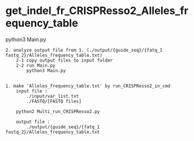 # get_indel_fr_CRISPResso2_Alleles_frequency_table
python3 Main.py

    2. analyze output file from 1. (./output/{guide_seq}/{fatq_1 fastq_2}/Alleles_frequency_table.txt)
        2-1 copy output files to input folder
        2-2 run Main.py
            python3 Main.py
    
    
    1. make 'Alleles_frequency_table.txt' by run_CRISPResso2_in_cmd
        input file : 
            ./input/var_list.txt
            ./FASTQ/[FASTQ files]
            
        python2 Multi_run_CRISPResso2.py
        
        output file :
            ./output/{guide_seq}/{fatq_1 fastq_2}/Alleles_frequency_table.txt
        
